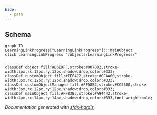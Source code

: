 ```yaml
---
hide:
  - path
---
```



## Schema

```mermaid
graph TD
LearningLinkProgress["LearningLinkProgress"]:::mainObject
click LearningLinkProgress "/objects/LearningLinkProgress/"


classDef object fill:#D6E9FF,stroke:#0070D2,stroke-width:3px,rx:12px,ry:12px,shadow:drop,color:#333;
classDef customObject fill:#FFF4C2,stroke:#CCAA00,stroke-width:3px,rx:12px,ry:12px,shadow:drop,color:#333;
classDef customObjectManaged fill:#FFD8B2,stroke:#CC5500,stroke-width:3px,rx:12px,ry:12px,shadow:drop,color:#333;
classDef mainObject fill:#FFB3B3,stroke:#A94442,stroke-width:4px,rx:14px,ry:14px,shadow:drop,color:#333,font-weight:bold;

```


<!-- Object description -->









_Documentation generated with [sfdx-hardis](https://sfdx-hardis.cloudity.com)_

